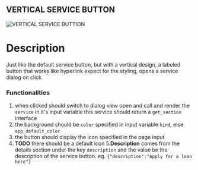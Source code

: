 ## VERTICAL SERVICE BUTTON

![VERTICAL SERVICE BUTTION](https://i.postimg.cc/x1mpTjL5/Screenshot-from-2023-01-27-15-20-40.png)

# Description

Just like the default service button, but with a vertical design, a labeled button that works like hyperlink expect for the styling,
opens a service dialog on click

### Functionalities

1. when clicked should switch to dialog view open and call and render the `service` in it's input variable
   this service should return a `get_section` interface
2. the background should be `color` specified in input variable `kind`, else `app_default_color`
3. the button should display the icon specified in the page input
4. **TODO** there should be a default icon 5.**Description** comes from the details section under the key `description` and the value be the description of the
   service button. eg. `{"description":"Apply for a loan here"}`
